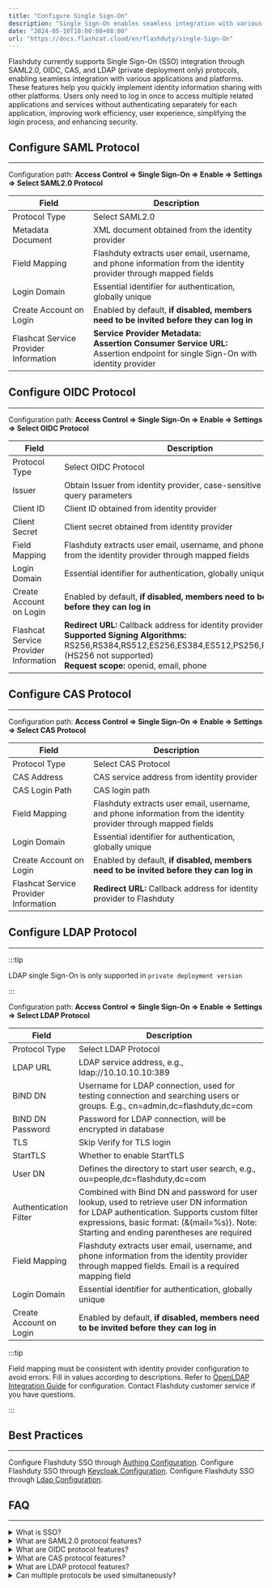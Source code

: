 ```yaml
---
title: "Configure Single Sign-On"
description: "Single Sign-On enables seamless integration with various applications and platforms, allowing access to multiple related applications and services with a single login"
date: "2024-05-10T10:00:00+08:00"
url: "https://docs.flashcat.cloud/en/flashduty/single-Sign-On"
---
```


Flashduty currently supports Single Sign-On (SSO) integration through SAML2.0, OIDC, CAS, and LDAP (private deployment only) protocols, enabling seamless integration with various applications and platforms. These features help you quickly implement identity information sharing with other platforms. Users only need to log in once to access multiple related applications and services without authenticating separately for each application, improving work efficiency, user experience, simplifying the login process, and enhancing security.

## Configure SAML Protocol
---
Configuration path: **Access Control => Single Sign-On => Enable => Settings => Select SAML2.0 Protocol**

|Field|Description|
|----|----|
|Protocol Type|Select SAML2.0|
|Metadata Document|XML document obtained from the identity provider|
|Field Mapping|Flashduty extracts user email, username, and phone information from the identity provider through mapped fields|
|Login Domain|Essential identifier for authentication, globally unique|
|Create Account on Login|Enabled by default, **if disabled, members need to be invited before they can log in**|
|Flashcat Service Provider Information|**Service Provider Metadata:** <br> **Assertion Consumer Service URL:** Assertion endpoint for single Sign-On with identity provider|

## Configure OIDC Protocol
---
Configuration path: **Access Control => Single Sign-On => Enable => Settings => Select OIDC Protocol**

|Field|Description|
|----|----|
|Protocol Type|Select OIDC Protocol|
|Issuer|Obtain Issuer from identity provider, case-sensitive URL without query parameters|
|Client ID|Client ID obtained from identity provider|
|Client Secret|Client secret obtained from identity provider|
|Field Mapping|Flashduty extracts user email, username, and phone information from the identity provider through mapped fields|
|Login Domain|Essential identifier for authentication, globally unique|
|Create Account on Login|Enabled by default, **if disabled, members need to be invited before they can log in**|
|Flashcat Service Provider Information|**Redirect URL:** Callback address for identity provider to Flashduty <br> **Supported Signing Algorithms:** RS256,RS384,RS512,ES256,ES384,ES512,PS256,PS384,PS512 (HS256 not supported)<br>**Request scope:** openid, email, phone|

## Configure CAS Protocol
---
Configuration path: **Access Control => Single Sign-On => Enable => Settings => Select CAS Protocol**

|Field|Description|
|----|----|
|Protocol Type|Select CAS Protocol|
|CAS Address|CAS service address from identity provider|
|CAS Login Path|CAS login path|
|Field Mapping|Flashduty extracts user email, username, and phone information from the identity provider through mapped fields|
|Login Domain|Essential identifier for authentication, globally unique|
|Create Account on Login|Enabled by default, **if disabled, members need to be invited before they can log in**|
|Flashcat Service Provider Information|**Redirect URL:** Callback address for identity provider to Flashduty|

## Configure LDAP Protocol
---
:::tip

LDAP single Sign-On is only supported in `private deployment version`

:::

Configuration path: **Access Control => Single Sign-On => Enable => Settings => Select LDAP Protocol**

|Field|Description|
|----|----|
|Protocol Type|Select LDAP Protocol|
|LDAP URL|LDAP service address, e.g., ldap://10.10.10.10:389|
|BIND DN|Username for LDAP connection, used for testing connection and searching users or groups. E.g., cn=admin,dc=flashduty,dc=com|
|BIND DN Password|Password for LDAP connection, will be encrypted in database|
|TLS|Skip Verify for TLS login|
|StartTLS|Whether to enable StartTLS|
|User DN|Defines the directory to start user search, e.g., ou=people,dc=flashduty,dc=com|
|Authentication Filter|Combined with Bind DN and password for user lookup, used to retrieve user DN information for LDAP authentication. Supports custom filter expressions, basic format: (&(mail=%s)). Note: Starting and ending parentheses are required|
|Field Mapping|Flashduty extracts user email, username, and phone information from the identity provider through mapped fields. Email is a required mapping field|
|Login Domain|Essential identifier for authentication, globally unique|
|Create Account on Login|Enabled by default, **if disabled, members need to be invited before they can log in**|

:::tip

Field mapping must be consistent with identity provider configuration to avoid errors. Fill in values according to descriptions. Refer to [OpenLDAP Integration Guide](https://docs.flashcat.cloud/en/flashduty/openldap-integration-guide?nav=01JCQ7A4N4WRWNXW8EWEHXCMF5) for configuration. Contact Flashduty customer service if you have questions.

:::

## Best Practices
---
Configure Flashduty SSO through [Authing Configuration](https://docs.flashcat.cloud/en/flashduty/authing-integration-guide?nav=01JCQ7A4N4WRWNXW8EWEHXCMF5).
Configure Flashduty SSO through [Keycloak Configuration](https://docs.flashcat.cloud/en/flashduty/keycloak-integration-guide?nav=01JCQ7A4N4WRWNXW8EWEHXCMF5).
Configure Flashduty SSO through [Ldap Configuration](http://docs.flashcat.cloud/en/flashduty/openldap-integration-guide?nav=01JCQ7A4N4WRWNXW8EWEHXCMF5).

## FAQ
---

<details>
<summary>What is SSO?</summary>
Single Sign-On (SSO) is an enterprise system integration solution that unifies user authentication, allowing users to access all trusted enterprise applications with a single login.
</details>

<details>
<summary>What are SAML2.0 protocol features?</summary>
SAML 2.0 protocol is XML-based, implementing cross-domain single Sign-On and authentication through secure, standardized assertions, supporting multiple data exchange bindings for interoperability and flexibility.
</details>

<details>
<summary>What are OIDC protocol features?</summary>
OIDC protocol, based on OAuth 2.0, provides standardized, secure authentication flows using JSON Web Tokens for user information transfer, enabling cross-platform single Sign-On and identity management.
</details>

<details>
<summary>What are CAS protocol features?</summary>
CAS protocol is a web application single Sign-On protocol that enables users to authenticate once across multiple services using Service Tickets and Authentication Tickets for service authentication.
</details>

<details>
<summary>What are LDAP protocol features?</summary>
LDAP protocol, derived from X.500 standard, organizes data in a tree structure for hierarchical management and quick retrieval, providing flexible query language (LDAP Search Filter) for complex data filtering and searching.
</details>

<details>
<summary>Can multiple protocols be used simultaneously?</summary>
Currently not supported, only one protocol can be selected
</details>